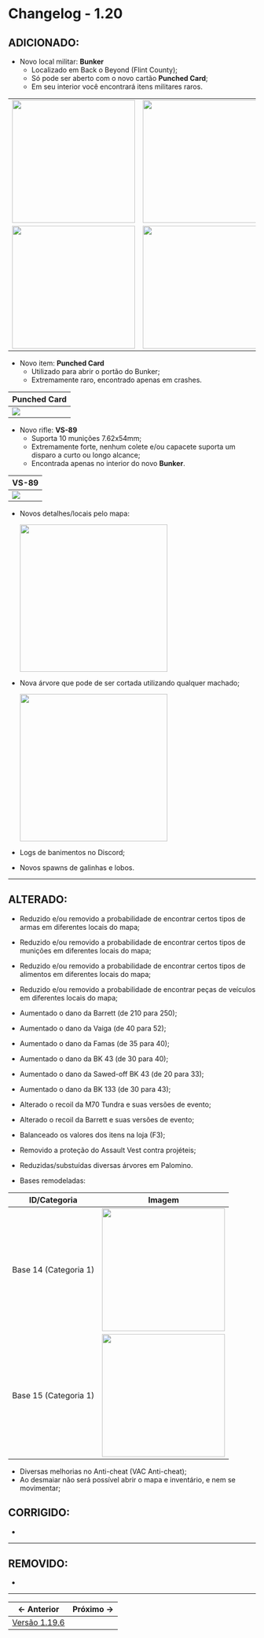 # Changelog - 1.20

## **ADICIONADO**:
- Novo local militar: **Bunker**
  - Localizado em Back o Beyond (Flint County);
  - Só pode ser aberto com o novo cartão **Punched Card**;
  - Em seu interior você encontrará itens militares raros.

| | | |
| :--: | :--: | :--: |
| <img src="https://i.imgur.com/XgPzVuV.png" height=250/> | <img src="https://i.imgur.com/iEDDLCd.png" height=250/> |
| <img src="https://i.imgur.com/L40Nrkr.png" height=250/> | <img src="https://i.imgur.com/Mzq0ERR.png" height=250/> |


- Novo item: **Punched Card**
   - Utilizado para abrir o portão do Bunker;
   - Extremamente raro, encontrado apenas em crashes.

| Punched Card |
|--------------|
|<img src="https://i.imgur.com/JdKwVIN.png"/> |


- Novo rifle: **VS-89**
	- Suporta 10 munições 7.62x54mm;
	- Extremamente forte, nenhum colete e/ou capacete suporta um disparo a curto ou longo alcance;
	- Encontrada apenas no interior do novo **Bunker**.

| VS-89 |
|-------|
|<img src="https://i.imgur.com/GqNQBDG.png"/> |> 


- Novos detalhes/locais pelo mapa:

	<img src="https://i.imgur.com/FignNu2.png" height=300/>

- Nova árvore que pode de ser cortada utilizando qualquer machado;

	<img src="https://i.imgur.com/WWetsF9.png" height=300/>

- Logs de banimentos no Discord;
- Novos spawns de galinhas e lobos.
_____
## **ALTERADO**:
- Reduzido e/ou removido a probabilidade de encontrar certos tipos de armas em diferentes locais do mapa;
- Reduzido e/ou removido a probabilidade de encontrar certos tipos de munições em diferentes locais do mapa;
- Reduzido e/ou removido a probabilidade de encontrar certos tipos de alimentos em diferentes locais do mapa;
- Reduzido e/ou removido a probabilidade de encontrar peças de veículos em diferentes locais do mapa;
- Aumentado o dano da Barrett (de 210 para 250);
- Aumentado o dano da Vaiga (de 40 para 52);
- Aumentado o dano da Famas (de 35 para 40);
- Aumentado o dano da BK 43 (de 30 para 40);
- Aumentado o dano da Sawed-off BK 43 (de 20 para 33);
- Aumentado o dano da BK 133 (de 30 para 43);
- Alterado o recoil da M70 Tundra e suas versões de evento;
- Alterado o recoil da Barrett e suas versões de evento;
- Balanceado os valores dos itens na loja (F3);
- Removido a proteção do Assault Vest contra projéteis;
- Reduzidas/substuídas diversas árvores em Palomino.

- Bases remodeladas:
 
| ID/Categoria | Imagem |
| :--: | :--: |
| Base 14 (Categoria 1) | <img src="https://i.imgur.com/uu7RKln.png" height=250/> |
| Base 15 (Categoria 1) | <img src="https://i.imgur.com/PokcadT.png" height=250/> |

- Diversas melhorias no Anti-cheat (VAC Anti-cheat);
- Ao desmaiar não será possível abrir o mapa e inventário, e nem se movimentar;

## **CORRIGIDO**:
- 
_____
## **REMOVIDO**:
- 
_____
← Anterior             |  Próximo →
:-------------------------:|:-------------------------:
[Versão 1.19.6](https://www.stoneagemta.com/releases/dayz/1.19.6) | 